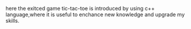 here the exitced game tic-tac-toe is introduced by using c++ language,where it is useful to enchance new knowledge and upgrade my skills.
